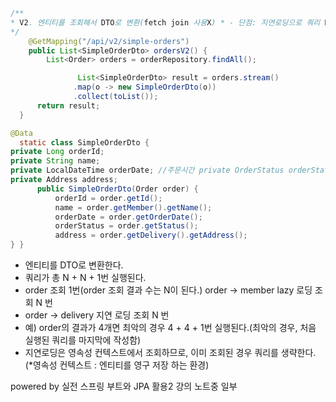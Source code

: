 ```java
/**
* V2. 엔티티를 조회해서 DTO로 변환(fetch join 사용X) * - 단점: 지연로딩으로 쿼리 N번 호출
*/
    @GetMapping("/api/v2/simple-orders")
    public List<SimpleOrderDto> ordersV2() {
        List<Order> orders = orderRepository.findAll();

               List<SimpleOrderDto> result = orders.stream()
              .map(o -> new SimpleOrderDto(o))
              .collect(toList());
      return result;
  }

@Data
  static class SimpleOrderDto {
private Long orderId;
private String name;
private LocalDateTime orderDate; //주문시간 private OrderStatus orderStatus;
private Address address;
      public SimpleOrderDto(Order order) {
          orderId = order.getId();
          name = order.getMember().getName();
          orderDate = order.getOrderDate();
          orderStatus = order.getStatus();
          address = order.getDelivery().getAddress();
} }
```
- 엔티티를 DTO로 변환한다.
- 쿼리가 총 N + N + 1번 실행된다. 
- order 조회 1번(order 조회 결과 수는 N이 된다.) order -> member lazy 로딩 조회 N 번
- order -> delivery 지연 로딩 조회 N 번
- 예) order의 결과가 4개면 최악의 경우 4 + 4 + 1번 실행된다.(최악의 경우, 처음 실행된 쿼리를 마지막에 작성함)
- 지연로딩은 영속성 컨텍스트에서 조회하므로, 이미 조회된 경우 쿼리를 생략한다.
(*영속성 컨텍스트 : 엔티티를 영구 저장 하는 환경)

powered by 실전 스프링 부트와 JPA 활용2 강의 노트중 일부

